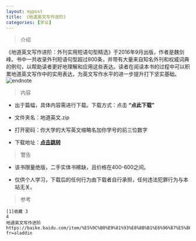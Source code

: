 ```yaml
---
layout: mypost
title: 《地道英文写作进阶》
categories: [学业]
---
```

> 介绍

《地道英文写作进阶：外刊实用短语句型精选》于2016年9月出版，作者是魏剑峰。书中一共收录外刊短语句型超过800条，并带有大量来自知名外刊和权威词典的例句，以帮助读者更好地理解和应用这些表达。读者在阅读本书的过程中可以积累地道英文写作中的实用表达，为英文写作水平的进一步提升打下坚实基础。
![endnote](https://bkimg.cdn.bcebos.com/pic/7aec54e736d12f2e690731d747c2d56285356803?x-bce-process=image/resize,m_lfit,w_268,limit_1/format,f_jpg)


>内容

- 出于篇幅，具体内容需进行下载。下载方式：点击  **“点此下载”**

- 文件夹名：地道英文.zip

- 打开密码：你大学的大写英文缩略名加你学号的前三位数字

- 下载地址：**[点击跳转](https://zhuifengyi.coding.net/p/MESC_doc/d/MESC_doc/git/tree/master/地道英文.zip)**

>警告

- 该书限量绝版，二手实体书稀缺，且价格在400-600之间。

- 仅供个人学习，下载后的任何行为由下载者自行承担，任何违法犯罪行为与本站无关。

> 参考

```
[1]收藏 3
4
地道英文写作进阶 https://baike.baidu.com/item/%E5%9C%B0%E9%81%93%E8%8B%B1%E6%96%87%E5%86%99%E4%BD%9C%E8%BF%9B%E9%98%B6/19918752?fr=aladdin
```

